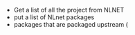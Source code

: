 - Get a list of all the project from NLNET
- put a list of NLnet packages
- packages that are packaged upstream (
